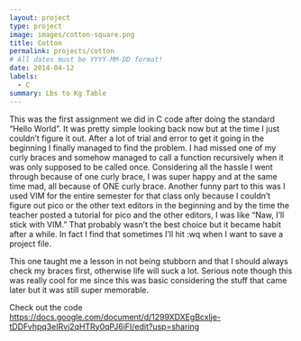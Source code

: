 ```yaml
---
layout: project
type: project
image: images/cotton-square.png
title: Cotton
permalink: projects/cotton
# All dates must be YYYY-MM-DD format!
date: 2014-04-12
labels:
  - C
summary: Lbs to Kg Table
---
```


  This was the first assignment we did in C code after doing the standard “Hello World”. It was pretty simple looking back now but at the time I just couldn’t figure it out. After a lot of trial and error to get it going in the beginning I finally managed to find the problem. I had missed one of my curly braces and somehow managed to call a function recursively when it was only supposed to be called once. Considering all the hassle I went through because of one curly brace, I was super happy and at the same time mad, all because of ONE curly brace. Another funny part to this was I used VIM for the entire semester for that class only because I couldn’t figure out pico or the other text editors in the beginning and by the time the teacher posted a tutorial for pico and the other editors, I was like “Naw, I’ll stick with VIM.” That probably wasn’t the best choice but it became habit after a while. In fact I find that sometimes I’ll hit :wq when I want to save a project file.

  This one taught me a lesson in not being stubborn and that I should always check my braces first, otherwise life will suck a lot. Serious note though this was really cool for me since this was basic considering the stuff that came later but it was still super memorable.

Check out the code
https://docs.google.com/document/d/1299XDXEgBcxlje-tDDFvhpq3eIRvj2qHTRy0qPJ6iFI/edit?usp=sharing
